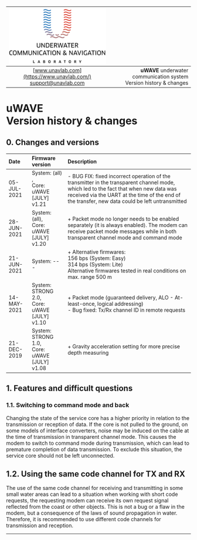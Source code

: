 | ![logo](/documentation/sm_logo.png) |  |
| :---: | ---: |
| [www.unavlab.com](https://www.unavlab.com/) <br/> [support@unavlab.com](mailto:support@unavlab.com) | **uWAVE** underwater communication system <br/> Version history & changes |
  
  
  
# uWAVE <br/> Version history & changes

<div style="page-break-after: always;"></div>

## 0. Changes and versions

| Date | Firmware version | Description |
| :--- | :--- | :--- |
| 05-JUL-2021 | System: (all) , <br/> Core: uWAVE [JULY] v1.21 | - BUG FIX: fixed incorrect operation of the transmitter in the transparent channel mode, which led to the fact that when new data was received via the UART at the time of the end of the transfer, new data could be left untransmitted |
| 28-JUN-2021 | System: (all), <br/> Core: uWAVE [JULY] v1.20 | + Packet mode no longer needs to be enabled separately (it is always enabled). The modem can receive packet mode messages while in both transparent channel mode and command mode |
| 21-JUN-2021 | System: --- | + Alternative firmwares: <br/> 156 bps (System: Easy) <br/> 314 bps (System: Lite) <br/> Alternative firmwares tested in real conditions on max. range 500 m |
| 14-MAY-2021 | System: STRONG 2.0, <br/> Core: uWAVE [JULY] v1.10 | + Packet mode (guaranteed delivery, ALO - At-least-once, logical addressing) <br/> - Bug fixed: Tx/Rx channel ID in remote requests |
| 21-DEC-2019 | System: STRONG 1.0, <br/> Core: uWAVE [JULY] v1.08 | + Gravity acceleration setting for more precise depth measuring |    


## 1. Features and difficult questions

### 1.1. Switching to command mode and back
Changing the state of the service core has a higher priority in relation to the transmission or reception of data. If the core is not pulled to the ground, on some models of interface converters, noise may be induced on the cable at the time of transmission in transparent channel mode. This causes the modem to switch to command mode during transmission, which can lead to premature completion of data transmission. To exclude this situation, the service core should not be left unconnected.

## 1.2. Using the same code channel for TX and RX
The use of the same code channel for receiving and transmitting in some small water areas can lead to a situation when working with short code requests, the requesting modem can receive its own request signal reflected from the coast or other objects. This is not a bug or a flaw in the modem, but a consequence of the laws of sound propagation in water. Therefore, it is recommended to use different code channels for transmission and reception.

________  
                    
<div style="page-break-after: always;"></div>
